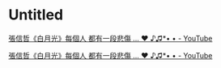 # Untitled
[張信哲《白月光》每個人 都有一段悲傷 ... ♥ ♪♫*• • - YouTube](https://www.youtube.com/watch?v=Q_cAU3i-JRY&ab_channel=%E6%AD%B2%E6%9C%88%E5%A6%82%E6%AD%8C%E2%80%A2%E2%80%A2%E2%80%A2)

[張信哲《白月光》每個人 都有一段悲傷 ... ♥ ♪♫*• • - YouTube](https://www.youtube.com/watch?v=Q_cAU3i-JRY&ab_channel=%E6%AD%B2%E6%9C%88%E5%A6%82%E6%AD%8C%E2%80%A2%E2%80%A2%E2%80%A2)